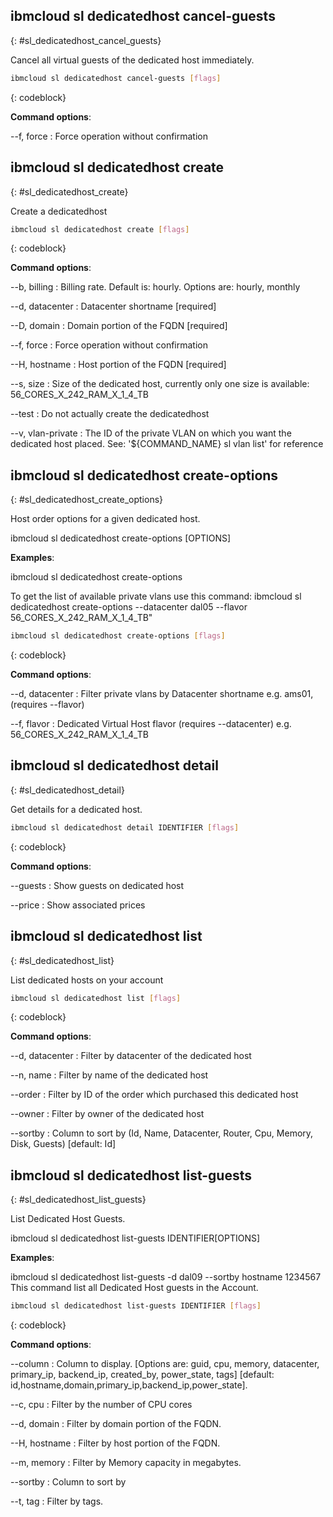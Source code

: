 


## ibmcloud sl dedicatedhost cancel-guests
{: #sl_dedicatedhost_cancel_guests}

Cancel all virtual guests of the dedicated host immediately.



```bash
ibmcloud sl dedicatedhost cancel-guests [flags]
```
{: codeblock}


**Command options**:

--f, force
:    Force operation without confirmation

## ibmcloud sl dedicatedhost create
{: #sl_dedicatedhost_create}

Create a dedicatedhost



```bash
ibmcloud sl dedicatedhost create [flags]
```
{: codeblock}


**Command options**:

--b, billing
:    Billing rate. Default is: hourly. Options are: hourly, monthly

--d, datacenter
:    Datacenter shortname [required]

--D, domain
:    Domain portion of the FQDN [required]

--f, force
:    Force operation without confirmation

--H, hostname
:    Host portion of the FQDN [required]

--s, size
:    Size of the dedicated host, currently only one size is available: 56_CORES_X_242_RAM_X_1_4_TB

--test
:    Do not actually create the dedicatedhost

--v, vlan-private
:    The ID of the private VLAN on which you want the dedicated host placed. See: '${COMMAND_NAME} sl vlan list' for reference

## ibmcloud sl dedicatedhost create-options
{: #sl_dedicatedhost_create_options}

Host order options for a given dedicated host.

ibmcloud sl dedicatedhost create-options [OPTIONS]

**Examples**:

   ibmcloud sl dedicatedhost create-options

   To get the list of available private vlans use this command: ibmcloud sl dedicatedhost create-options --datacenter dal05 --flavor 56_CORES_X_242_RAM_X_1_4_TB"

```bash
ibmcloud sl dedicatedhost create-options [flags]
```
{: codeblock}


**Command options**:

--d, datacenter
:    Filter private vlans by Datacenter shortname e.g. ams01, (requires --flavor)

--f, flavor
:    Dedicated Virtual Host flavor (requires --datacenter) e.g. 56_CORES_X_242_RAM_X_1_4_TB

## ibmcloud sl dedicatedhost detail
{: #sl_dedicatedhost_detail}

Get details for a dedicated host.



```bash
ibmcloud sl dedicatedhost detail IDENTIFIER [flags]
```
{: codeblock}


**Command options**:

--guests
:    Show guests on dedicated host

--price
:    Show associated prices

## ibmcloud sl dedicatedhost list
{: #sl_dedicatedhost_list}

List dedicated hosts on your account



```bash
ibmcloud sl dedicatedhost list [flags]
```
{: codeblock}


**Command options**:

--d, datacenter
:    Filter by datacenter of the dedicated host

--n, name
:    Filter by name of the dedicated host

--order
:    Filter by ID of the order which purchased this dedicated host

--owner
:    Filter by owner of the dedicated host

--sortby
:    Column to sort by (Id, Name, Datacenter, Router, Cpu, Memory, Disk, Guests) [default: Id]

## ibmcloud sl dedicatedhost list-guests
{: #sl_dedicatedhost_list_guests}

List Dedicated Host Guests.

ibmcloud sl dedicatedhost list-guests IDENTIFIER[OPTIONS]

**Examples**:

   ibmcloud sl dedicatedhost list-guests -d dal09 --sortby hostname 1234567
   This command list all Dedicated Host guests in the Account.

```bash
ibmcloud sl dedicatedhost list-guests IDENTIFIER [flags]
```
{: codeblock}


**Command options**:

--column
:    Column to display. [Options are: guid, cpu, memory, datacenter, primary_ip, backend_ip, created_by, power_state, tags] [default: id,hostname,domain,primary_ip,backend_ip,power_state].

--c, cpu
:    Filter by the number of CPU cores

--d, domain
:    Filter by domain portion of the FQDN.

--H, hostname
:    Filter by host portion of the FQDN.

--m, memory
:    Filter by Memory capacity in megabytes.

--sortby
:    Column to sort by

--t, tag
:    Filter by tags.
